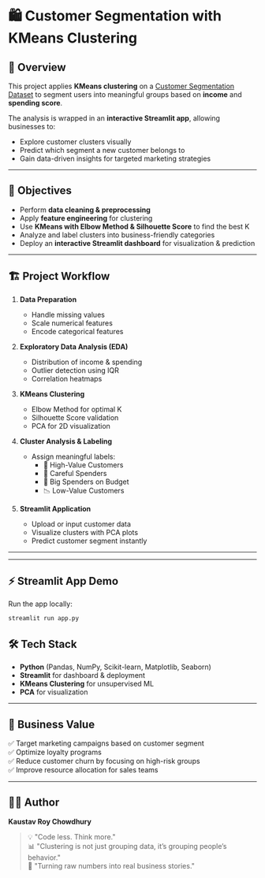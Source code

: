 # 🛍️ Customer Segmentation with KMeans Clustering  

## 📌 Overview  
This project applies **KMeans clustering** on a [Customer Segmentation Dataset](https://www.kaggle.com/datasets/vishakhdapat/customer-segmentation-clustering) 
to segment users into meaningful groups based on **income** and **spending score**.  

The analysis is wrapped in an **interactive Streamlit app**, allowing businesses to:  
- Explore customer clusters visually  
- Predict which segment a new customer belongs to  
- Gain data-driven insights for targeted marketing strategies  


---

## 🎯 Objectives  
- Perform **data cleaning & preprocessing**  
- Apply **feature engineering** for clustering  
- Use **KMeans with Elbow Method & Silhouette Score** to find the best K  
- Analyze and label clusters into business-friendly categories  
- Deploy an **interactive Streamlit dashboard** for visualization & prediction  

---

## 🏗️ Project Workflow  

1. **Data Preparation**  
   - Handle missing values  
   - Scale numerical features  
   - Encode categorical features  

2. **Exploratory Data Analysis (EDA)**  
   - Distribution of income & spending  
   - Outlier detection using IQR  
   - Correlation heatmaps  

3. **KMeans Clustering**  
   - Elbow Method for optimal K  
   - Silhouette Score validation  
   - PCA for 2D visualization  

4. **Cluster Analysis & Labeling**  
   - Assign meaningful labels:  
     - 💎 High-Value Customers  
     - 💼 Careful Spenders  
     - 🎯 Big Spenders on Budget  
     - 📉 Low-Value Customers  

5. **Streamlit Application**  
   - Upload or input customer data  
   - Visualize clusters with PCA plots  
   - Predict customer segment instantly  

---

<!--
## 📊 Visuals  

### 🔹 Elbow Method (Best K = 4)  
![Elbow Method](https://github.com/your-repo-link/elbow_method.png)  

### 🔹 PCA Cluster Visualization  
![Cluster Plot](https://github.com/your-repo-link/cluster_plot.png)  

### 🔹 Streamlit App Screenshot  
![Streamlit App](https://github.com/your-repo-link/streamlit_app.png)  
-->
  
---

## ⚡ Streamlit App Demo  
Run the app locally:  
```bash
streamlit run app.py

```

## 🛠️ Tech Stack  

- **Python** (Pandas, NumPy, Scikit-learn, Matplotlib, Seaborn)  
- **Streamlit** for dashboard & deployment  
- **KMeans Clustering** for unsupervised ML  
- **PCA** for visualization  

---

## 🚀 Business Value  

✅ Target marketing campaigns based on customer segment  
✅ Optimize loyalty programs  
✅ Reduce customer churn by focusing on high-risk groups  
✅ Improve resource allocation for sales teams  

---

## 👨‍💻 Author  

**Kaustav Roy Chowdhury**  

> 💡 "Code less. Think more."  
> 📊 "Clustering is not just grouping data, it’s grouping people’s behavior."  
> 🚀 "Turning raw numbers into real business stories."  


